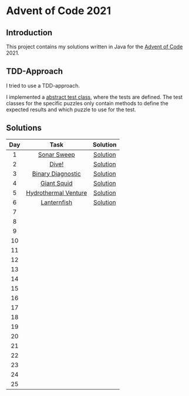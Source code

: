 # Advent of Code 2021

## Introduction
This project contains my solutions written in Java for the [Advent of Code](https://adventofcode.com/) 2021.

## TDD-Approach
I tried to use a TDD-approach.

I implemented a [abstract test class](src/test/java/com/github/csalmhof/aoc2021/AbstractPuzzleTest.java), where the tests are defined. The test classes for the specific puzzles only contain methods to define the expected results and which puzzle to use for the test.

## Solutions

| Day | Task | Solution |
|:---:|:---:|:---:|
| 1 | [Sonar Sweep](https://adventofcode.com/2021/day/1) | [Solution](src/main/java/com/github/csalmhof/aoc2021/Puzzle01.java)|
| 2 | [Dive!](https://adventofcode.com/2021/day/2) | [Solution](src/main/java/com/github/csalmhof/aoc2021/Puzzle02.java)|
| 3 | [Binary Diagnostic](https://adventofcode.com/2021/day/3) | [Solution](src/main/java/com/github/csalmhof/aoc2021/Puzzle03.java)|
| 4 | [Giant Squid](https://adventofcode.com/2021/day/4) | [Solution](src/main/java/com/github/csalmhof/aoc2021/Puzzle04.java)|
| 5 | [Hydrothermal Venture](https://adventofcode.com/2021/day/5) | [Solution](src/main/java/com/github/csalmhof/aoc2021/Puzzle05.java)|
| 6 | [Lanternfish](https://adventofcode.com/2021/day/6) | [Solution](src/main/java/com/github/csalmhof/aoc2021/Puzzle06.java)|
| 7 |  |  |
| 8 |  |  |
| 9 |  |  |
| 10 |  |  |
| 11 |  |  |
| 12 |  |  |
| 13 |  |  |
| 14 |  |  |
| 15 |  |  |
| 16 |  |  |
| 17 |  |  |
| 18 |  |  |
| 19 |  |  |
| 20 |  |  |
| 21 |  |  |
| 22 |  |  |
| 23 |  |  |
| 24 |  |  |
| 25 |  |  |
